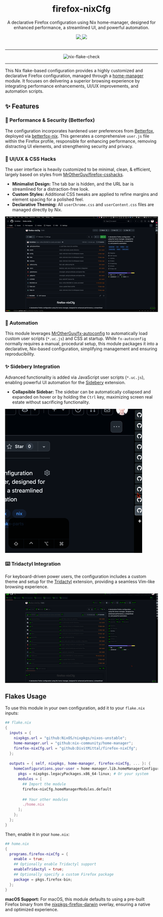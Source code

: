 <h1 align='center'>firefox-nixCfg</h1>
<div align='center'>
    <p>A declarative Firefox configuration using Nix home-manager, designed for enhanced performance, a streamlined UI, and powerful automation.</p>
    <div align='center'>
        <a href='https://github.com/DivitMittal/firefox-nixCfg'>
            <img src='https://img.shields.io/github/repo-size/DivitMittal/firefox-nixCfg?&style=for-the-badge&logo=github'>
        </a>
        <a href='https://github.com/DivitMittal/firefox-nixCfg/blob/main/LICENSE'>
            <img src='https://img.shields.io/static/v1.svg?style=for-the-badge&label=License&message=MIT&logo=unlicense'/>
        </a>
    </div>
    <br>
</div>

---

<div align='center'>
    <img src="https://github.com/DivitMittal/firefox-nixCfg/actions/workflows/.github/workflows/flake-check.yml/badge.svg" alt="nix-flake-check"/>
</div>

---

This Nix flake-based configuration provides a highly customized and declarative Firefox configuration, managed through a [home-manager](https://github.com/nix-community/home-manager) module. It focuses on delivering a superior browsing experience by integrating performance enhancements, UI/UX improvements, and automation scripts.

## ✨ Features

### 🚀 Performance & Security (Betterfox)

The configuration incorporates hardened user preferences from [Betterfox](https://github.com/yokoffing/Betterfox), deployed via [betterfox-nix](https://github.com/HeitorAugustoLN/betterfox-nix). This generates a comprehensive `user.js` file within the Firefox profile, responsible for enhancing performance, removing distracting UI elements, and strengthening security and privacy.

### 🎨 UI/UX & CSS Hacks

The user interface is heavily customized to be minimal, clean, & efficient, largely based on styles from [MrOtherGuy/firefox-csshacks](https.github.com/MrOtherGuy/firefox-csshacks).

- **Minimalist Design:** The tab bar is hidden, and the URL bar is streamlined for a distraction-free look.
- **Custom Styles:** Additional CSS tweaks are applied to refine margins and element spacing for a polished feel.
- **Declarative Theming:** All `userChrome.css` and `userContent.css` files are managed directly by Nix.

![Custom Firefox UI](assets/ui.png)

### 🤖 Automation

This module leverages [MrOtherGuy/fx-autoconfig](https://github.com/MrOtherGuy/fx-autoconfig) to automatically load custom user scripts (`*.uc.js`) and CSS at startup. While `fx-autoconfig` normally requires a manual, procedural setup, this module packages it into a declarative, Nix-based configuration, simplifying management and ensuring reproducibility.

### ✨ Sidebery Integration

Advanced functionality is added via JavaScript user scripts (`*.uc.js`), enabling powerful UI automation for the [Sidebery](https://addons.mozilla.org/en-US/firefox/addon/sidebery/) extension.

- **Collapsible Sidebar:** The sidebar can be automatically collapsed and expanded on hover or by holding the `Ctrl` key, maximizing screen real estate without sacrificing functionality.

![Sidebery Automation GIF](assets/sidebar.gif)

### ⌨️ Tridactyl Integration

For keyboard-driven power users, the configuration includes a custom theme and setup for the [Tridactyl](https://github.com/tridactyl/tridactyl) extension, providing a seamless Vim-like browsing experience.

![Tridactyl Theme GIF](assets/tridactyl.gif)

## Flakes Usage

To use this module in your own configuration, add it to your `flake.nix` inputs:

```nix
## flake.nix
{
  inputs = {
    nixpkgs.url = "github:NixOS/nixpkgs/nixos-unstable";
    home-manager.url = "github:nix-community/home-manager";
    firefox-nixCfg.url = "github:DivitMittal/firefox-nixCfg";
  };

  outputs = { self, nixpkgs, home-manager, firefox-nixCfg, ... }: {
    homeConfigurations.your-user = home-manager.lib.homeManagerConfiguration {
      pkgs = nixpkgs.legacyPackages.x86_64-linux; # Or your system
      modules = [
        ## Import the module
        firefox-nixCfg.homeManagerModules.default

        ## Your other modules
        ./home.nix
      ];
    };
  };
}
```

Then, enable it in your `home.nix`:

```nix
## home.nix
{
  programs.firefox-nixCfg = {
    enable = true;
    ## Optionally enable Tridactyl support
    enableTridactyl = true;
    ## Optionally specify a custom Firefox package
    package = pkgs.firefox-bin;
  };
}
```

**macOS Support:** For macOS, this module defaults to using a pre-built Firefox binary from the [nixpkgs-firefox-darwin](https://github.com/bandithedoge/nixpkgs-firefox-darwin) overlay, ensuring a native and optimized experience.